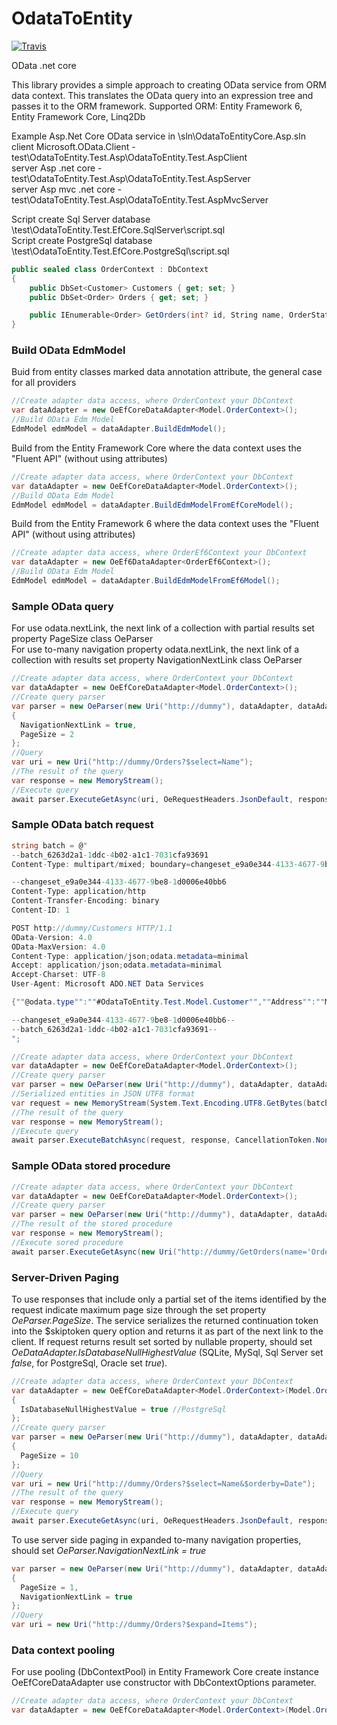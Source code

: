 # OdataToEntity
[![Travis](https://img.shields.io/travis/voronov-maxim/OdataToEntity.svg)](https://travis-ci.org/voronov-maxim/OdataToEntity)

OData .net core

This library provides a simple approach to creating OData service from ORM data context.
This translates the OData query into an expression tree and passes it to the ORM framework.
Supported ORM: Entity Framework 6, Entity Framework Core, Linq2Db

Example Asp.Net Core OData service in \sln\OdataToEntityCore.Asp.sln  
client Microsoft.OData.Client - test\OdataToEntity.Test.Asp\OdataToEntity.Test.AspClient  
server Asp .net core - test\OdataToEntity.Test.Asp\OdataToEntity.Test.AspServer  
server Asp mvc .net core - test\OdataToEntity.Test.Asp\OdataToEntity.Test.AspMvcServer

Script create Sql Server database \test\OdataToEntity.Test.EfCore.SqlServer\script.sql  
Script create PostgreSql database \test\OdataToEntity.Test.EfCore.PostgreSql\script.sql

```c#
public sealed class OrderContext : DbContext
{
    public DbSet<Customer> Customers { get; set; }
    public DbSet<Order> Orders { get; set; }

    public IEnumerable<Order> GetOrders(int? id, String name, OrderStatus? status) => throw new NotImplementedException();
}
```

### Build OData EdmModel
Buid from entity classes marked data annotation attribute, the general case for all providers
```c#
//Create adapter data access, where OrderContext your DbContext
var dataAdapter = new OeEfCoreDataAdapter<Model.OrderContext>();
//Build OData Edm Model
EdmModel edmModel = dataAdapter.BuildEdmModel();
```

Build from the Entity Framework Core where the data context uses the "Fluent API" (without using attributes)
```c#
//Create adapter data access, where OrderContext your DbContext
var dataAdapter = new OeEfCoreDataAdapter<Model.OrderContext>();
//Build OData Edm Model
EdmModel edmModel = dataAdapter.BuildEdmModelFromEfCoreModel();
```
Build from the Entity Framework 6 where the data context uses the "Fluent API" (without using attributes)
```c#
//Create adapter data access, where OrderEf6Context your DbContext
var dataAdapter = new OeEf6DataAdapter<OrderEf6Context>();
//Build OData Edm Model
EdmModel edmModel = dataAdapter.BuildEdmModelFromEf6Model();
```

### Sample OData query
For use odata.nextLink, the next link of a collection with partial results set property PageSize class OeParser  
For use to-many navigation property odata.nextLink, the next link of a collection with results set property NavigationNextLink class OeParser
```c#
//Create adapter data access, where OrderContext your DbContext
var dataAdapter = new OeEfCoreDataAdapter<Model.OrderContext>();
//Create query parser
var parser = new OeParser(new Uri("http://dummy"), dataAdapter, dataAdapter.BuildEdmModel())
{
  NavigationNextLink = true,
  PageSize = 2
};
//Query
var uri = new Uri("http://dummy/Orders?$select=Name");
//The result of the query
var response = new MemoryStream();
//Execute query
await parser.ExecuteGetAsync(uri, OeRequestHeaders.JsonDefault, response, CancellationToken.None);
```

### Sample OData batch request
```c#
string batch = @"
--batch_6263d2a1-1ddc-4b02-a1c1-7031cfa93691
Content-Type: multipart/mixed; boundary=changeset_e9a0e344-4133-4677-9be8-1d0006e40bb6

--changeset_e9a0e344-4133-4677-9be8-1d0006e40bb6
Content-Type: application/http
Content-Transfer-Encoding: binary
Content-ID: 1

POST http://dummy/Customers HTTP/1.1
OData-Version: 4.0
OData-MaxVersion: 4.0
Content-Type: application/json;odata.metadata=minimal
Accept: application/json;odata.metadata=minimal
Accept-Charset: UTF-8
User-Agent: Microsoft ADO.NET Data Services

{""@odata.type"":""#OdataToEntity.Test.Model.Customer"",""Address"":""Moscow"",""Id"":1,""Name"":""Ivan"",""Sex@odata.type"":""#OdataToEntity.Test.Model.Sex"",""Sex"":""Male""}

--changeset_e9a0e344-4133-4677-9be8-1d0006e40bb6--
--batch_6263d2a1-1ddc-4b02-a1c1-7031cfa93691--
";

//Create adapter data access, where OrderContext your DbContext
var dataAdapter = new OeEfCoreDataAdapter<Model.OrderContext>();
//Create query parser
var parser = new OeParser(new Uri("http://dummy"), dataAdapter, dataAdapter.BuildEdmModel());
//Serialized entities in JSON UTF8 format
var request = new MemoryStream(System.Text.Encoding.UTF8.GetBytes(batch));
//The result of the query
var response = new MemoryStream();
//Execute query
await parser.ExecuteBatchAsync(request, response, CancellationToken.None);
```

### Sample OData stored procedure
```c#
//Create adapter data access, where OrderContext your DbContext
var dataAdapter = new OeEfCoreDataAdapter<Model.OrderContext>();
//Create query parser
var parser = new OeParser(new Uri("http://dummy"), dataAdapter, dataAdapter.BuildEdmModel());
//The result of the stored procedure
var response = new MemoryStream();
//Execute sored procedure
await parser.ExecuteGetAsync(new Uri("http://dummy/GetOrders(name='Order 1',id=1,status=null)"), OeRequestHeaders.JsonDefault, response, CancellationToken.None);
```

### Server-Driven Paging

To use responses that include only a partial set of the items identified by the request indicate maximum page size through the set property *OeParser.PageSize*. The service serializes the returned continuation token into the $skiptoken query option and returns it as part of the next link to the client. If request returns result set sorted by nullable property, should set *OeDataAdapter.IsDatabaseNullHighestValue* (SQLite, MySql, Sql Server set *false*, for PostgreSql, Oracle set *true*).
```c#
//Create adapter data access, where OrderContext your DbContext
var dataAdapter = new OeEfCoreDataAdapter<Model.OrderContext>(Model.OrderContext.CreateOptions())
{
  IsDatabaseNullHighestValue = true //PostgreSql
};
//Create query parser
var parser = new OeParser(new Uri("http://dummy"), dataAdapter, dataAdapter.BuildEdmModel())
{
  PageSize = 10
};
//Query
var uri = new Uri("http://dummy/Orders?$select=Name&$orderby=Date");
//The result of the query
var response = new MemoryStream();
//Execute query
await parser.ExecuteGetAsync(uri, OeRequestHeaders.JsonDefault, response, CancellationToken.None);
```

To use server side paging in expanded to-many navigation properties, should set *OeParser.NavigationNextLink = true*
```c#
var parser = new OeParser(new Uri("http://dummy"), dataAdapter, dataAdapter.BuildEdmModel())
{
  PageSize = 1,
  NavigationNextLink = true
};
//Query
var uri = new Uri("http://dummy/Orders?$expand=Items");
```

### Data context pooling

For use pooling (DbContextPool) in Entity Framework Core create instance OeEfCoreDataAdapter use constructor with DbContextOptions parameter.
```c#
//Create adapter data access, where OrderContext your DbContext
var dataAdapter = new OeEfCoreDataAdapter<Model.OrderContext>(Model.OrderContext.CreateOptions());
```